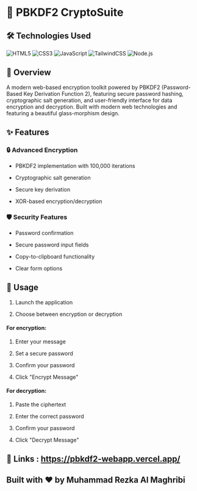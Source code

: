 # 🔐 PBKDF2 CryptoSuite

## 🛠️ Technologies Used

<img alt="HTML5" src="https://img.shields.io/badge/HTML5-E34F26?style=for-the-badge&logo=html5&logoColor=white"> <img alt="CSS3" src="https://img.shields.io/badge/CSS3-1572B6?style=for-the-badge&logo=css3&logoColor=white"> <img alt="JavaScript" src="https://img.shields.io/badge/JavaScript-F7DF1E?style=for-the-badge&logo=javascript&logoColor=black"> <img alt="TailwindCSS" src="https://img.shields.io/badge/Tailwind_CSS-38B2AC?style=for-the-badge&logo=tailwind-css&logoColor=white"> <img alt="Node.js" src="https://img.shields.io/badge/Node.js-43853D?style=for-the-badge&logo=node.js&logoColor=white">

## 🌟 Overview

A modern web-based encryption toolkit powered by PBKDF2 (Password-Based Key Derivation Function 2), featuring secure password hashing, cryptographic salt generation, and user-friendly interface for data encryption and decryption. Built with modern web technologies and featuring a beautiful glass-morphism design.

## ✨ Features

### 🔒 Advanced Encryption

- PBKDF2 implementation with 100,000 iterations
  
- Cryptographic salt generation
  
- Secure key derivation
  
- XOR-based encryption/decryption

### 🛡️ Security Features

- Password confirmation
  
- Secure password input fields
  
- Copy-to-clipboard functionality
  
- Clear form options

## 🚀 Usage

1. Launch the application
   
2. Choose between encryption or decryption
   
#### For encryption:
  
1. Enter your message

2. Set a secure password

3. Confirm your password

4. Click "Encrypt Message"

#### For decryption:
  
1. Paste the ciphertext

2. Enter the correct password

3. Confirm your password

4. Click "Decrypt Message"

## 🔐 Links :  https://pbkdf2-webapp.vercel.app/

## Built with ❤️ by Muhammad Rezka Al Maghribi
